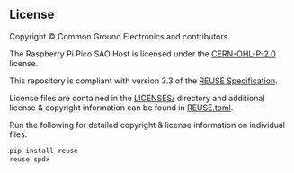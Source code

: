## License

Copyright © Common Ground Electronics and contributors.

The Raspberry Pi Pico SAO Host is licensed under the [CERN-OHL-P-2.0](https://ohwr.org/cern_ohl_p_v2.pdf) license.

This repository is compliant with version 3.3 of the [REUSE Specification](https://reuse.software/spec/).

License files are contained in the [LICENSES/](LICENSES/) directory and additional license & copyright information can be found in [REUSE.toml](REUSE.toml).

Run the following for detailed copyright & license information on individual files:

```sh
pip install reuse
reuse spdx
```
